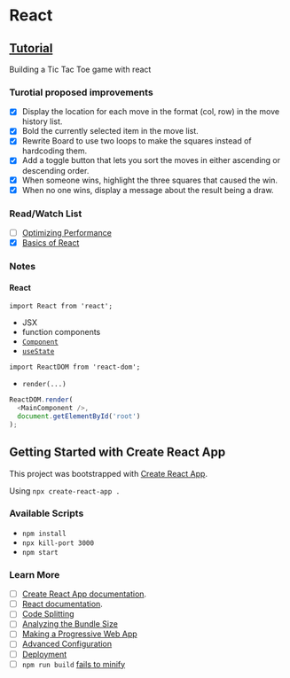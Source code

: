 # React
## [Tutorial](https://reactjs.org/tutorial/tutorial.html)

Building a Tic Tac Toe game with react

### Turotial proposed improvements

- [x] Display the location for each move in the format (col, row) in the move history list.
- [x] Bold the currently selected item in the move list.
- [x] Rewrite Board to use two loops to make the squares instead of hardcoding them.
- [x] Add a toggle button that lets you sort the moves in either ascending or descending order.
- [x] When someone wins, highlight the three squares that caused the win.
- [x] When no one wins, display a message about the result being a draw.

### Read/Watch List

- [ ] [Optimizing Performance](https://reactjs.org/docs/optimizing-performance.html#examples)
- [x] [Basics of React](https://www.youtube.com/watch?v=dGcsHMXbSOA&t=2235s)

### Notes

#### React
`import React from 'react';`

- JSX
- function components
- [`Component`](https://reactjs.org/docs/react-component.html)
- [`useState`](https://reactjs.org/docs/hooks-state.html)


`import ReactDOM from 'react-dom';`

- `render(...)`
```javascript
ReactDOM.render(
  <MainComponent />,
  document.getElementById('root')
);		
```
## Getting Started with Create React App

This project was bootstrapped with [Create React App](https://github.com/facebook/create-react-app).

Using `npx create-react-app .`

### Available Scripts

- `npm install`
- `npx kill-port 3000`
- `npm start`

### Learn More

- [ ] [Create React App documentation](https://facebook.github.io/create-react-app/docs/getting-started).
- [ ] [React documentation](https://reactjs.org/).
- [ ] [Code Splitting](https://facebook.github.io/create-react-app/docs/code-splitting)
- [ ] [Analyzing the Bundle Size](https://facebook.github.io/create-react-app/docs/analyzing-the-bundle-size)
- [ ] [Making a Progressive Web App](https://facebook.github.io/create-react-app/docs/making-a-progressive-web-app)
- [ ] [Advanced Configuration](https://facebook.github.io/create-react-app/docs/advanced-configuration)
- [ ] [Deployment](https://facebook.github.io/create-react-app/docs/deployment)
- [ ] `npm run build` [fails to minify](https://facebook.github.io/create-react-app/docs/troubleshooting#npm-run-build-fails-to-minify)
